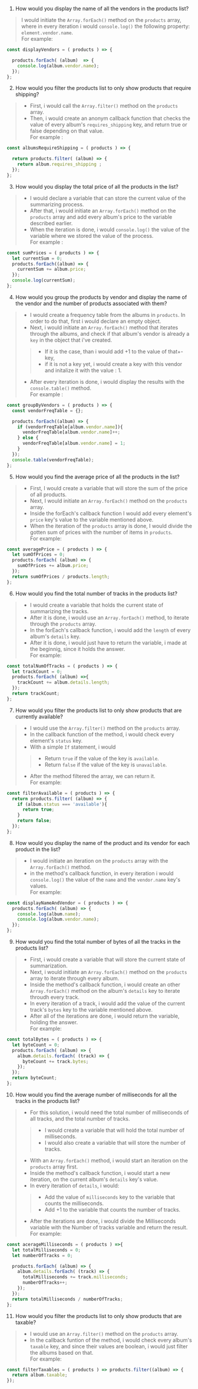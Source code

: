 1. How would you display the name of all the vendors in the products list? 
> I would initiate the ```Array.forEach()``` method on the ```products``` array, where in every iteration i would ```console.log()``` the following property: ```element.vendor.name```.<br>
For example:
```javascript
const displayVendors = ( products ) => {

  products.forEach( (album)  => {
    console.log(album.vendor.name);
  });
};
```

2. How would you filter the products list to only show products that require shipping? 
> + First, i would call the ```Array.filter()``` method on the ```products``` array. 
> + Then, i would create an anonym callback function that checks the value of every album's ```requires_shipping``` key, and return true or false depending on that value.<br>
For example : 
```javascript
const albumsRequireShipping = ( products ) => {

  return products.filter( (album) => {
    return album.requires_shipping ;
  });
};
```

3. How would you display the total price of all the products in the list? 
> + I would declare a variable that can store the current value of the summarizing process. 
> + After that, i would initiate an ```Array.forEach()``` method on the ```products``` array and add every album's price to the variable described earlier.
> + When the iteration is done, i would ```console.log()``` the value of the variable where we stored the value of the process.<br>
For example : 
```javascript
const sumPrices = ( products ) => {
  let currentSum = 0;
  products.forEach((album) => {
    currentSum += album.price;
  });
  console.log(currentSum);
};
```

4. How would you group the products by vendor and display the name of the vendor and the number of products associated with them? 
>+ I would create a frequency table from the albums in ```products```. In order to do that, first i would declare an empty object.
>+ Next, i would initiate an ```Array.forEach()``` method that iterates through the albums, and check if that album's vendor is already a ```key``` in the object that i've created. 
>> + If it is the case, than i would add +1 to the value of that+- key, 
>> + if it is not a key yet, i would create a key with this vendor and initalize it with the value : 1. 
> + After every iteration is done, i would display the results with the ```console.table()``` method.<br>
For example : 
```javascript
const groupByVendors = ( products ) => {
  const vendorFreqTable = {};

  products.forEach((album) => {
    if (vendorFreqTable[album.vendor.name]){
      vendorFreqTable[album.vendor.name]++;
    } else {
      vendorFreqTable[album.vendor.name] = 1;
    }
  });
  console.table(vendorFreqTable);
};
```

5. How would you find the average price of all the products in the list? 
> + First, I would create a variable that will store the sum of the price of all products.
> +  Next, I would initiate an  ```Array.forEach()``` method on the ```products``` array.
> + Inside the forEach's callback function I would add every element's ```price``` key's value to the variable mentioned above.
> + When the iteration of the ```products``` array is done, I would divide the gotten sum of prices with the number of items in ```products```.<br>
For example:
```javascript
const averagePrice = ( products ) => {
  let sumOfPrices = 0;
  products.forEach( (album) => {
    sumOfPrices += album.price;
  });
  return sumOfPrices / products.length;
};
```

6. How would you find the total number of tracks in the products list? 
> + I would create a variable that holds the current state of summarizing the tracks.
> + After it is done, i would use an ```Array.forEach()``` method, to iterate through the ```products``` array.
> + In the forEach's callback function, i would add the ```length``` of every album's ```details``` key.
> + After it is done, i would just have to return the variable, i made at the beginnig, since it holds the answer. <br>
For example:
```javascript
const totalNumOfTracks = ( products ) => {
  let trackCount = 0;
  products.forEach( (album) =>{
    trackCount += album.details.length;
  });
  return trackCount;
};
```

7. How would you filter the products list to only show products that are currently available? 
> + I would use the  ```Array.filter()``` method on the ```products``` array.
> + In the callback function of the method, i would check every element's ```status``` key.
> + With a simple ```If``` statement, i would
>> + Return ```true``` if the value of the key is ```available```.
>> + Return ```false``` if the value of the key is ```unavailable```.
> + After the method filtered the array, we can return it.<br>
For example:
```javascript
const filterAvailable = ( products ) => {
  return products.filter( (album) => {
    if (album.status === 'available'){
      return true;
    }
    return false;
  });
};
```

8. How would you display the name of the product and its vendor for each product in the list? 
> + I would initiate an iteration on the  ```products``` array with the ```Array.forEach()``` method.
> + in the method's callback function, in every iteration i would ```console.log()``` the value of the ```name``` and the ```vendor.name``` key's values.<br>
For example:
```javascript
const displayNameAndVendor = ( products ) => {
  products.forEach( (album) => {
    console.log(album.name);
    console.log(album.vendor.name);
  });
};
```

9. How would you find the total number of bytes of all the tracks in the products list? 
> + First, i would create a variable that will store the current state of summarization.
> + Next, i would initiate an ```Array.forEach()``` method on the ```products``` array to iterate through every album.
> + Inside the method's callback function, i would create an other ```Array.forEach()``` method on the album's ```details``` key to iterate throudh every track.
> + In every iteration of a track, i would add the value of the current track's ```bytes``` key to the variable mentioned above.
> + After all of the iterations are done, i would return the variable, holding the answer.<br>
For example:
```javascript
const totalBytes = ( products ) => {
  let byteCount = 0;
  products.forEach( (album) => {
    album.details.forEach( (track) => {
      byteCount += track.bytes;
    });
  });
  return byteCount;
};
```

10. How would you find the average number of milliseconds for all the tracks in the products list? 
> + For this solution, i would need the total number of milliseconds of all tracks, and the total number of tracks.
>> + I would create a variable that will hold the total number of milliseconds.
>> + I would also create a variable that will store the number of tracks.
> + With an ```Array.forEach()``` method, i would start an iteration on the  ```products``` array first.
> + Inside the method's callback function, i would start a new iteration, on the current album's ```details``` key's value.
> + In every iteration of  ```details```, i would:
>> + Add the value of  ```milliseconds``` key to the variable that counts the milliseconds.
>> + Add +1 to the variable that counts the number of tracks.
> + After the iterations are done, i would divide the Milliseconds variable with the Number of tracks variable and return the result.<br>
For example:
```javascript
const acerageMilliseconds = ( products ) =>{
  let totalMilliseconds = 0;
  let numberOfTracks = 0;

  products.forEach( (album) => {
    album.details.forEach( (track) => {
      totalMilliseconds += track.milliseconds;
      numberOfTracks++;
    });
  });
  return totalMilliseconds / numberOfTracks;
};
```

11. How would you filter the products list to only show products that are taxable? 
> + I would use an ```Array.filter()``` method on the ```products``` array.
> + In the callback funtion of the method, i would check every album's ```taxable``` key, and since their values are boolean, i would just filter the albums based on that.<br>
For example:
```javascript
const filterTaxables = ( products ) => products.filter((album) => {
  return album.taxable;
});
```